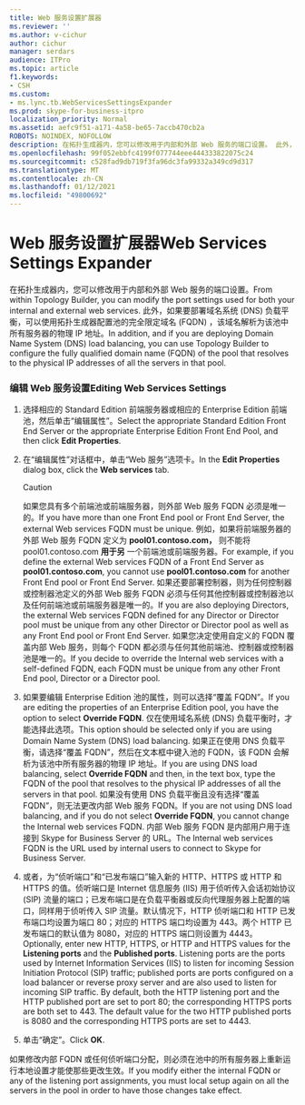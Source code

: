 ```yaml
---
title: Web 服务设置扩展器
ms.reviewer: ''
ms.author: v-cichur
author: cichur
manager: serdars
audience: ITPro
ms.topic: article
f1.keywords:
- CSH
ms.custom:
- ms.lync.tb.WebServicesSettingsExpander
ms.prod: skype-for-business-itpro
localization_priority: Normal
ms.assetid: aefc9f51-a171-4a58-be65-7accb470cb2a
ROBOTS: NOINDEX, NOFOLLOW
description: 在拓扑生成器内，您可以修改用于内部和外部 Web 服务的端口设置。 此外，如果要部署域名系统 (DNS) 负载平衡，可以使用拓扑生成器配置池的完全限定域名 (FQDN) ，该域名解析为该池中所有服务器的物理 IP 地址。
ms.openlocfilehash: 99f052ebbfc4199f077744eee444333822075c24
ms.sourcegitcommit: c528fad9db719f3fa96dc3fa99332a349cd9d317
ms.translationtype: MT
ms.contentlocale: zh-CN
ms.lasthandoff: 01/12/2021
ms.locfileid: "49800692"
---
```

# <a name="web-services-settings-expander"></a><span data-ttu-id="81d46-104">Web 服务设置扩展器</span><span class="sxs-lookup"><span data-stu-id="81d46-104">Web Services Settings Expander</span></span>
 
<span data-ttu-id="81d46-105">在拓扑生成器内，您可以修改用于内部和外部 Web 服务的端口设置。</span><span class="sxs-lookup"><span data-stu-id="81d46-105">From within Topology Builder, you can modify the port settings used for both your internal and external web services.</span></span> <span data-ttu-id="81d46-106">此外，如果要部署域名系统 (DNS) 负载平衡，可以使用拓扑生成器配置池的完全限定域名 (FQDN) ，该域名解析为该池中所有服务器的物理 IP 地址。</span><span class="sxs-lookup"><span data-stu-id="81d46-106">In addition, and if you are deploying Domain Name System (DNS) load balancing, you can use Topology Builder to configure the fully qualified domain name (FQDN) of the pool that resolves to the physical IP addresses of all the servers in that pool.</span></span>
  
### <a name="editing-web-services-settings"></a><span data-ttu-id="81d46-107">编辑 Web 服务设置</span><span class="sxs-lookup"><span data-stu-id="81d46-107">Editing Web Services Settings</span></span>

1. <span data-ttu-id="81d46-108">选择相应的 Standard Edition 前端服务器或相应的 Enterprise Edition 前端池，然后单击“编辑属性”。</span><span class="sxs-lookup"><span data-stu-id="81d46-108">Select the appropriate Standard Edition Front End Server or the appropriate Enterprise Edition Front End Pool, and then click **Edit Properties**.</span></span>
    
2. <span data-ttu-id="81d46-109">在“编辑属性”对话框中，单击“Web 服务”选项卡。</span><span class="sxs-lookup"><span data-stu-id="81d46-109">In the **Edit Properties** dialog box, click the **Web services** tab.</span></span>
    
    > [!CAUTION]
    > <span data-ttu-id="81d46-110">如果您具有多个前端池或前端服务器，则外部 Web 服务 FQDN 必须是唯一的。</span><span class="sxs-lookup"><span data-stu-id="81d46-110">If you have more than one Front End pool or Front End Server, the external Web services FQDN must be unique.</span></span> <span data-ttu-id="81d46-111">例如，如果将前端服务器的外部 Web 服务 FQDN 定义为 **pool01.contoso.com，** 则不能将 pool01.contoso.com **用于另** 一个前端池或前端服务器。</span><span class="sxs-lookup"><span data-stu-id="81d46-111">For example, if you define the external Web services FQDN of a Front End Server as **pool01.contoso.com**, you cannot use **pool01.contoso.com** for another Front End pool or Front End Server.</span></span> <span data-ttu-id="81d46-112">如果还要部署控制器，则为任何控制器或控制器池定义的外部 Web 服务 FQDN 必须与任何其他控制器或控制器池以及任何前端池或前端服务器是唯一的。</span><span class="sxs-lookup"><span data-stu-id="81d46-112">If you are also deploying Directors, the external Web services FQDN defined for any Director or Director pool must be unique from any other Director or Director pool as well as any Front End pool or Front End Server.</span></span> <span data-ttu-id="81d46-113">如果您决定使用自定义的 FQDN 覆盖内部 Web 服务，则每个 FQDN 都必须与任何其他前端池、控制器或控制器池是唯一的。</span><span class="sxs-lookup"><span data-stu-id="81d46-113">If you decide to override the Internal web services with a self-defined FQDN, each FQDN must be unique from any other Front End pool, Director or a Director pool.</span></span>
  
3. <span data-ttu-id="81d46-114">如果要编辑 Enterprise Edition 池的属性，则可以选择“覆盖 FQDN”。</span><span class="sxs-lookup"><span data-stu-id="81d46-114">If you are editing the properties of an Enterprise Edition pool, you have the option to select **Override FQDN**.</span></span> <span data-ttu-id="81d46-115">仅在使用域名系统 (DNS) 负载平衡时，才能选择此选项。</span><span class="sxs-lookup"><span data-stu-id="81d46-115">This option should be selected only if you are using Domain Name System (DNS) load balancing.</span></span> <span data-ttu-id="81d46-116">如果正在使用 DNS 负载平衡，请选择“覆盖 FQDN”，然后在文本框中键入池的 FQDN，该 FQDN 会解析为该池中所有服务器的物理 IP 地址。</span><span class="sxs-lookup"><span data-stu-id="81d46-116">If you are using DNS load balancing, select **Override FQDN** and then, in the text box, type the FQDN of the pool that resolves to the physical IP addresses of all the servers in that pool.</span></span> <span data-ttu-id="81d46-117">如果没有使用 DNS 负载平衡且没有选择“覆盖 FQDN”，则无法更改内部 Web 服务 FQDN。</span><span class="sxs-lookup"><span data-stu-id="81d46-117">If you are not using DNS load balancing, and if you do not select **Override FQDN**, you cannot change the Internal web services FQDN.</span></span> <span data-ttu-id="81d46-118">内部 Web 服务 FQDN 是内部用户用于连接到 Skype for Business Server 的 URL。</span><span class="sxs-lookup"><span data-stu-id="81d46-118">The Internal web services FQDN is the URL used by internal users to connect to Skype for Business Server.</span></span>
    
4. <span data-ttu-id="81d46-p105">或者，为“侦听端口”和“已发布端口”输入新的 HTTP、HTTPS 或 HTTP 和 HTTPS 的值。侦听端口是 Internet 信息服务 (IIS) 用于侦听传入会话初始协议 (SIP) 流量的端口；已发布端口是在负载平衡器或反向代理服务器上配置的端口，同样用于侦听传入 SIP 流量。默认情况下，HTTP 侦听端口和 HTTP 已发布端口均设置为端口 80；对应的 HTTPS 端口均设置为 443。两个 HTTP 已发布端口的默认值为 8080，对应的 HTTPS 端口则设置为 4443。</span><span class="sxs-lookup"><span data-stu-id="81d46-p105">Optionally, enter new HTTP, HTTPS, or HTTP and HTTPS values for the **Listening ports** and the **Published ports**. Listening ports are the ports used by Internet Information Services (IIS) to listen for incoming Session Initiation Protocol (SIP) traffic; published ports are ports configured on a load balancer or reverse proxy server and are also used to listen for incoming SIP traffic. By default, both the HTTP listening port and the HTTP published port are set to port 80; the corresponding HTTPS ports are both set to 443. The default value for the two HTTP published ports is 8080 and the corresponding HTTPS ports are set to 4443.</span></span>
    
5. <span data-ttu-id="81d46-123">单击“确定”。</span><span class="sxs-lookup"><span data-stu-id="81d46-123">Click **OK**.</span></span>
    
<span data-ttu-id="81d46-124">如果修改内部 FQDN 或任何侦听端口分配，则必须在池中的所有服务器上重新运行本地设置才能使那些更改生效。</span><span class="sxs-lookup"><span data-stu-id="81d46-124">If you modify either the internal FQDN or any of the listening port assignments, you must local setup again on all the servers in the pool in order to have those changes take effect.</span></span>
  

